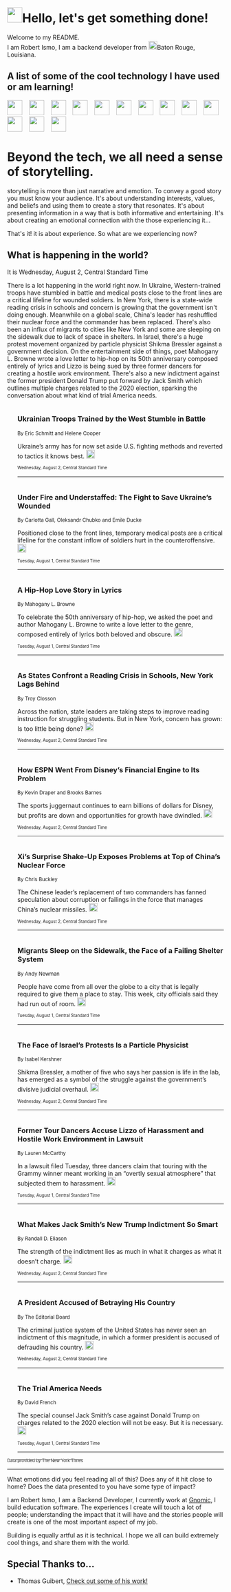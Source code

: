 <h1><img src="https://emojis.slackmojis.com/emojis/images/1643514375/3493/hot-coffee.gif?1643514375" width="35"/>Hello, let's get something done!</h1>

<p>Welcome to my README.<br/>
I am Robert Ismo, I am a backend developer from <img src="https://emojis.slackmojis.com/emojis/images/1638395689/50435/moulin_rouge.png?1638395689" width="20"/>Baton Rouge, Louisiana.</p>
<h2>A list of some of the cool technology I have used or am learning!</h2>
<p>
<img src="https://emojis.slackmojis.com/emojis/images/1643516091/21142/meow_bongotap.gif?1643516091" width="35" alt="">
<img src="https://img.shields.io/badge/Favorite%20Frontend%20Framework-SvelteKit-f83903" alt="">
<img src="https://img.shields.io/badge/Second%20Favorite-Vue-40b581" alt="">
<img src="https://img.shields.io/badge/Most%20Used%20Runtime-Nodejs-78b061" alt="">
<img src="https://emojis.slackmojis.com/emojis/images/1643517416/34482/fire.gif?1643517416" width="35" alt="">
<img src="https://img.shields.io/badge/Javascript%20But%20Better-Typescript-0078ca" alt="">
<img src="https://img.shields.io/badge/Favorite%20Language-Elixir-3e244d" alt="">
<img src="https://img.shields.io/badge/Containerize%20Everything-Docker-6ac9ef" alt="">
<img src="https://emojis.slackmojis.com/emojis/images/1643514596/5999/meow_party.gif?1643514596" width="35" alt="">
<img src="https://img.shields.io/badge/API%20Love%20Language-Graphql-de32a5" alt="">
<img src="https://img.shields.io/badge/Our%20Favorite%20Version%20Controller-Git-e94f33" alt="">
<img src="https://img.shields.io/badge/Favorite%20Database-Redis-d42d1d" alt="">
<img src="https://emojis.slackmojis.com/emojis/images/1643514559/5584/deployparrot.gif?1643514559" width="35" alt="">
<img src="https://img.shields.io/badge/Container%20Interstate-RabbitMQ-f66200" alt="">
<img src="https://img.shields.io/badge/Gotta%20Learn-Kubernetes-316adf" alt="">
<img src="https://img.shields.io/badge/Really%20Mature%20Now-WASM-654fef" alt="">
<img src="https://emojis.slackmojis.com/emojis/images/1666642497/61942/dance_vibe.gif?1666642497" width="35" alt="">
<img src="https://img.shields.io/badge/For%20My%20M1-ARM64-657d96" alt="">
<img src="https://img.shields.io/badge/Loving%20This%20So%20Much-TailwindCSS-17bcb5" alt="">
<img src="https://img.shields.io/badge/Cool%20Build%20Tool-Vite-f9cb24" alt="">
<img src="https://emojis.slackmojis.com/emojis/images/1669231376/62819/working-on-it.gif?1669231376" width="35" alt="">
<img src="https://img.shields.io/badge/Fun%20and%20Easy%20Database-MongoDB-5f8c49" alt="">
<img src="https://img.shields.io/badge/JS%20Life%20Support-NPM-c73737" alt="">
<img src="https://img.shields.io/badge/I%20Liked%20It-DynamoDB-0073b9" alt="">
<img src="https://emojis.slackmojis.com/emojis/images/1643514045/46/question.gif?1643514045" width="35" alt="">
<img src="https://img.shields.io/badge/cool-React-60d6f9" alt="">
<img src="https://img.shields.io/badge/Future%20Big%20Project-Lambda-f37e00" alt="">
<img src="https://img.shields.io/badge/NPM%20But%20Better-PNPM-f1aa07" alt="">
<img src="https://emojis.slackmojis.com/emojis/images/1643514943/9662/fbwow.gif?1643514943" width="35" alt="">
<img src="https://img.shields.io/badge/First%20Language-C-662079" alt="">
<img src="https://img.shields.io/badge/Where%20I%20Deploy%20Frontend-Vercel-000000" alt="">
<img src="https://img.shields.io/badge/Who%20Does%20not%20Want%20an%20App-Swift-f9492a" alt="">
<img src="https://emojis.slackmojis.com/emojis/images/1643514058/151/javascript.png?1643514058" width="35" alt="">
<img src="https://img.shields.io/badge/cool-Python-fbd542" alt="">
<img src="https://img.shields.io/badge/Favorite%20Something-Stripe-656cdc" alt="">
<img src="https://img.shields.io/badge/Of%20Course-HTML5-ed6327" alt="">
<img src="https://emojis.slackmojis.com/emojis/images/1660415405/60731/bomb.gif?1660415405" width="35" alt="">
<img src="https://img.shields.io/badge/hate-CSS-2964ec" alt="">
<img src="https://img.shields.io/badge/Learning-CircleCI-141215" alt="">
<img src="https://img.shields.io/badge/Learning-Rust-fbbb3b" alt="">
<img src="https://emojis.slackmojis.com/emojis/images/1660415397/60712/writing-hand.gif?1660415397" width="35" alt="">
<img src="https://img.shields.io/badge/Dev%20Browser%20of%20Choice-Firefox-cc4e26" alt="">
<img src="https://img.shields.io/badge/Recoverying%20From%20Windows-UNIX-1781e3" alt="">
<img src="https://img.shields.io/badge/LOVE-LogSeq-90c1c2" alt="">
<img src="https://emojis.slackmojis.com/emojis/images/1643514066/223/kirby.gif?1643514066" width="35" alt="">
<img src="https://img.shields.io/badge/Daily%20Driver-MacOS-e6e6e8" alt="">
<img src="https://img.shields.io/badge/Git%20Server-Github-000000" alt="">
<img src="https://img.shields.io/badge/enjoyable-EC2-f17428" alt="">
<img src="https://emojis.slackmojis.com/emojis/images/1643514239/2069/excited.gif?1643514239" width="35" alt="">
</p>
<h1>Beyond the tech, we all need a sense of storytelling.</h1>
<p>storytelling is more than just narrative and emotion. To convey a good story you must know your audience. It's about understanding interests, values, and beliefs and using them to create a story that resonates. It's about presenting information in a way that is both informative and entertaining. It's about creating an emotional connection with the those experiencing it...</p>
<p>That's it! it is about experience. So what are we experiencing now?</p>
<h2>What is happening in the world?</h2>
<p>It is Wednesday, August 2, Central Standard Time</p>
<p>
There is a lot happening in the world right now. In Ukraine, Western-trained troops have stumbled in battle and medical posts close to the front lines are a critical lifeline for wounded soldiers. In New York, there is a state-wide reading crisis in schools and concern is growing that the government isn&#39;t doing enough. Meanwhile on a global scale, China&#39;s leader has reshuffled their nuclear force and the commander has been replaced. There&#39;s also been an influx of migrants to cities like New York and some are sleeping on the sidewalk due to lack of space in shelters. In Israel, there&#39;s a huge protest movement organized by particle physicist Shikma Bressler against a government decision. On the entertainment side of things, poet Mahogany L. Browne wrote a love letter to hip-hop on its 50th anniversary composed entirely of lyrics and Lizzo is being sued by three former dancers for creating a hostile work environment. There&#39;s also a new indictment against the former president Donald Trump put forward by Jack Smith which outlines multiple charges related to the 2020 election, sparking the conversation about what kind of trial America needs.</p>
<ol>
<img src="https://img.shields.io/badge/-us-blue" alt="">
<h3>Ukrainian Troops Trained by the West Stumble in Battle</h3>
<sub>By Eric Schmitt and Helene Cooper</sub>
<p>Ukraine’s army has for now set aside U.S. fighting methods and reverted to tactics it knows best.  <a href="https://nyti.ms/43MCLgQ"><img src="https://developer.nytimes.com/files/poweredby_nytimes_30b.png?v=1583354208352" height="20"></a></p>
<sub><sub>Wednesday, August 2, Central Standard Time</sub></sub>
<hr/>
<img src="https://img.shields.io/badge/-world-blue" alt="">
<h3>Under Fire and Understaffed: The Fight to Save Ukraine’s Wounded</h3>
<sub>By Carlotta Gall, Oleksandr Chubko and Emile Ducke</sub>
<p>Positioned close to the front lines, temporary medical posts are a critical lifeline for the constant inflow of soldiers hurt in the counteroffensive.  <a href="https://nyti.ms/45bPaw0"><img src="https://developer.nytimes.com/files/poweredby_nytimes_30b.png?v=1583354208352" height="20"></a></p>
<sub><sub>Tuesday, August 1, Central Standard Time</sub></sub>
<hr/>
<img src="https://img.shields.io/badge/-arts-blue" alt="">
<h3>A Hip-Hop Love Story in Lyrics</h3>
<sub>By Mahogany L. Browne</sub>
<p>To celebrate the 50th anniversary of hip-hop, we asked the poet and author Mahogany L. Browne to write a love letter to the genre, composed entirely of lyrics both beloved and obscure.  <a href="https://nyti.ms/44PMgNo"><img src="https://developer.nytimes.com/files/poweredby_nytimes_30b.png?v=1583354208352" height="20"></a></p>
<sub><sub>Tuesday, August 1, Central Standard Time</sub></sub>
<hr/>
<img src="https://img.shields.io/badge/-nyregion-blue" alt="">
<h3>As States Confront a Reading Crisis in Schools, New York Lags Behind</h3>
<sub>By Troy Closson</sub>
<p>Across the nation, state leaders are taking steps to improve reading instruction for struggling students. But in New York, concern has grown: Is too little being done?  <a href="https://nyti.ms/3QmXyEI"><img src="https://developer.nytimes.com/files/poweredby_nytimes_30b.png?v=1583354208352" height="20"></a></p>
<sub><sub>Wednesday, August 2, Central Standard Time</sub></sub>
<hr/>
<img src="https://img.shields.io/badge/-business-blue" alt="">
<h3>How ESPN Went From Disney’s Financial Engine to Its Problem</h3>
<sub>By Kevin Draper and Brooks Barnes</sub>
<p>The sports juggernaut continues to earn billions of dollars for Disney, but profits are down and opportunities for growth have dwindled.  <a href="https://nyti.ms/45a1yML"><img src="https://developer.nytimes.com/files/poweredby_nytimes_30b.png?v=1583354208352" height="20"></a></p>
<sub><sub>Wednesday, August 2, Central Standard Time</sub></sub>
<hr/>
<img src="https://img.shields.io/badge/-world-blue" alt="">
<h3>Xi’s Surprise Shake-Up Exposes Problems at Top of China’s Nuclear Force</h3>
<sub>By Chris Buckley</sub>
<p>The Chinese leader’s replacement of two commanders has fanned speculation about corruption or failings in the force that manages China’s nuclear missiles.  <a href="https://nyti.ms/3qddtdY"><img src="https://developer.nytimes.com/files/poweredby_nytimes_30b.png?v=1583354208352" height="20"></a></p>
<sub><sub>Wednesday, August 2, Central Standard Time</sub></sub>
<hr/>
<img src="https://img.shields.io/badge/-nyregion-blue" alt="">
<h3>Migrants Sleep on the Sidewalk, the Face of a Failing Shelter System</h3>
<sub>By Andy Newman</sub>
<p>People have come from all over the globe to a city that is legally required to give them a place to stay. This week, city officials said they had run out of room.  <a href="https://nyti.ms/45cnYxc"><img src="https://developer.nytimes.com/files/poweredby_nytimes_30b.png?v=1583354208352" height="20"></a></p>
<sub><sub>Tuesday, August 1, Central Standard Time</sub></sub>
<hr/>
<img src="https://img.shields.io/badge/-world-blue" alt="">
<h3>The Face of Israel’s Protests Is a Particle Physicist</h3>
<sub>By Isabel Kershner</sub>
<p>Shikma Bressler, a mother of five who says her passion is life in the lab, has emerged as a symbol of the struggle against the government’s divisive judicial overhaul.  <a href="https://nyti.ms/455ziuE"><img src="https://developer.nytimes.com/files/poweredby_nytimes_30b.png?v=1583354208352" height="20"></a></p>
<sub><sub>Wednesday, August 2, Central Standard Time</sub></sub>
<hr/>
<img src="https://img.shields.io/badge/-us-blue" alt="">
<h3>Former Tour Dancers Accuse Lizzo of Harassment and Hostile Work Environment in Lawsuit</h3>
<sub>By Lauren McCarthy</sub>
<p>In a lawsuit filed Tuesday, three dancers claim that touring with the Grammy winner meant working in an “overtly sexual atmosphere” that subjected them to harassment.  <a href="https://nyti.ms/3YjP5UB"><img src="https://developer.nytimes.com/files/poweredby_nytimes_30b.png?v=1583354208352" height="20"></a></p>
<sub><sub>Tuesday, August 1, Central Standard Time</sub></sub>
<hr/>
<img src="https://img.shields.io/badge/-opinion-blue" alt="">
<h3>What Makes Jack Smith’s New Trump Indictment So Smart</h3>
<sub>By Randall D. Eliason</sub>
<p>The strength of the indictment lies as much in what it charges as what it doesn’t charge.  <a href="https://nyti.ms/45a5du3"><img src="https://developer.nytimes.com/files/poweredby_nytimes_30b.png?v=1583354208352" height="20"></a></p>
<sub><sub>Wednesday, August 2, Central Standard Time</sub></sub>
<hr/>
<img src="https://img.shields.io/badge/-opinion-blue" alt="">
<h3>A President Accused of Betraying His Country</h3>
<sub>By The Editorial Board</sub>
<p>The criminal justice system of the United States has never seen an indictment of this magnitude, in which a former president is accused of defrauding his country.  <a href="https://nyti.ms/479X8Yl"><img src="https://developer.nytimes.com/files/poweredby_nytimes_30b.png?v=1583354208352" height="20"></a></p>
<sub><sub>Wednesday, August 2, Central Standard Time</sub></sub>
<hr/>
<img src="https://img.shields.io/badge/-opinion-blue" alt="">
<h3>The Trial America Needs</h3>
<sub>By David French</sub>
<p>The special counsel Jack Smith’s case against Donald Trump on charges related to the 2020 election will not be easy. But it is necessary.  <a href="https://nyti.ms/3OC2S5M"><img src="https://developer.nytimes.com/files/poweredby_nytimes_30b.png?v=1583354208352" height="20"></a></p>
<sub><sub>Tuesday, August 1, Central Standard Time</sub></sub>
<hr/>
</ol>
<a href="https://developer.nytimes.com"><sub><sub>Data provided by The New York Times</sub></sub></a>
<hr/>
<p>What emotions did you feel reading all of this? Does any of it hit close to home? Does the data presented to you have some type of impact?</p>
<p>I am Robert Ismo, I am a Backend Developer, I currently work at <a href="https://gnomic.education/">Gnomic</a>, I build education software. The experiences I create will touch a lot of people; understanding the impact that it will have and the stories people will create is one of the most important aspect of my job.</p>
<p>Building is equally artful as it is technical. I hope we all can build extremely cool things, and share them with the world.</p>
<h2>Special Thanks to...</h2>
<ul>
<li>Thomas Guibert, <a href="https://github.com/thmsgbrt/thmsgbrt">Check out some of his work!</a></li>
</ul>